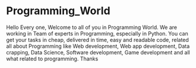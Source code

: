 # Programming_World
Hello Every one, Welcome to all of you in Programming World. We are working in Team of experts in Programming, especially in Python. You can get your tasks in cheap, delivered in time, easy and readable code, related all about Programming like Web development, Web app development, Data crapping, Data Science, Software development, Game development and all what related to programming. Thanks
